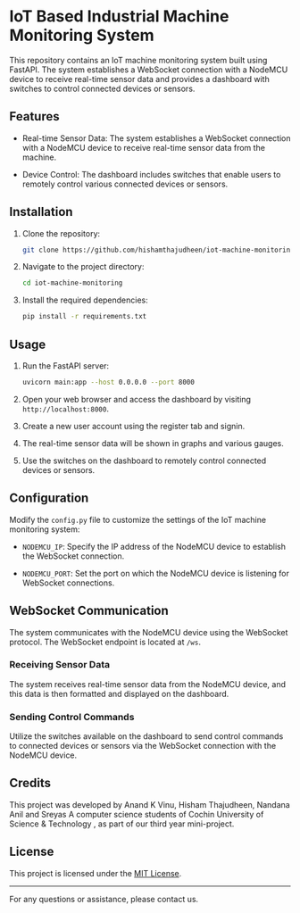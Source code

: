 # IoT Based Industrial Machine Monitoring System

This repository contains an IoT machine monitoring system built using FastAPI. The system establishes a WebSocket connection with a NodeMCU device to receive real-time sensor data and provides a dashboard with switches to control connected devices or sensors.

## Features

- Real-time Sensor Data: The system establishes a WebSocket connection with a NodeMCU device to receive real-time sensor data from the machine.

- Device Control: The dashboard includes switches that enable users to remotely control various connected devices or sensors.

## Installation

1. Clone the repository:

   ```bash
   git clone https://github.com/hishamthajudheen/iot-machine-monitoring.git
   ```

2. Navigate to the project directory:

   ```bash
   cd iot-machine-monitoring
   ```

3. Install the required dependencies:

   ```bash
   pip install -r requirements.txt
   ```

## Usage

1. Run the FastAPI server:

   ```bash
   uvicorn main:app --host 0.0.0.0 --port 8000
   ```

2. Open your web browser and access the dashboard by visiting `http://localhost:8000`.

3. Create a new user account using the register tab and signin.

4. The real-time sensor data will be shown in graphs and various gauges.

5. Use the switches on the dashboard to remotely control connected devices or sensors.

## Configuration

Modify the `config.py` file to customize the settings of the IoT machine monitoring system:

- `NODEMCU_IP`: Specify the IP address of the NodeMCU device to establish the WebSocket connection.

- `NODEMCU_PORT`: Set the port on which the NodeMCU device is listening for WebSocket connections.

## WebSocket Communication

The system communicates with the NodeMCU device using the WebSocket protocol. The WebSocket endpoint is located at `/ws`.

### Receiving Sensor Data

The system receives real-time sensor data from the NodeMCU device, and this data is then formatted and displayed on the dashboard.

### Sending Control Commands

Utilize the switches available on the dashboard to send control commands to connected devices or sensors via the WebSocket connection with the NodeMCU device.

## Credits

This project was developed by Anand K Vinu, Hisham Thajudheen, Nandana Anil and Sreyas A computer science students of Cochin University of Science & Technology , as part of our third year mini-project.

## License

This project is licensed under the [MIT License](LICENSE).

---

For any questions or assistance, please contact us.
